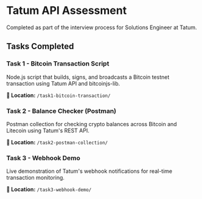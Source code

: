 # Tatum API Assessment

Completed as part of the interview process for Solutions Engineer at Tatum.

## Tasks Completed

### Task 1 - Bitcoin Transaction Script
Node.js script that builds, signs, and broadcasts a Bitcoin testnet transaction using Tatum API and bitcoinjs-lib.

**📁 Location:** `/task1-bitcoin-transaction/`

### Task 2 - Balance Checker (Postman)
Postman collection for checking crypto balances across Bitcoin and Litecoin using Tatum's REST API.

**📁 Location:** `/task2-postman-collection/`

### Task 3 - Webhook Demo
Live demonstration of Tatum's webhook notifications for real-time transaction monitoring.

**📁 Location:** `/task3-webhook-demo/`